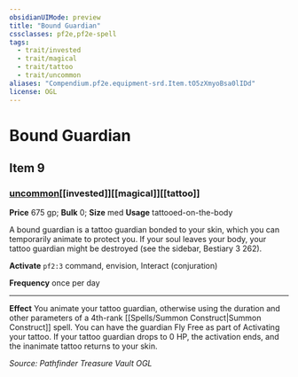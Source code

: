 ```yaml
---
obsidianUIMode: preview
title: "Bound Guardian"
cssclasses: pf2e,pf2e-spell
tags:
  - trait/invested
  - trait/magical
  - trait/tattoo
  - trait/uncommon
aliases: "Compendium.pf2e.equipment-srd.Item.tO5zXmyoBsa0lIDd"
license: OGL
---
```

# Bound Guardian
## Item 9
### [uncommon](uncommon "Uncommon Rarity Trait")[[invested]][[magical]][[tattoo]]


**Price** 675 gp; 
**Bulk** 0; **Size** med
**Usage** tattooed-on-the-body

A bound guardian is a tattoo guardian bonded to your skin, which you can temporarily animate to protect you. If your soul leaves your body, your tattoo guardian might be destroyed (see the sidebar, Bestiary 3 262).

**Activate** `pf2:3` command, envision, Interact (conjuration)

**Frequency** once per day

* * *

**Effect** You animate your tattoo guardian, otherwise using the duration and other parameters of a 4th-rank [[Spells/Summon Construct|Summon Construct]] spell. You can have the guardian Fly Free as part of Activating your tattoo. If your tattoo guardian drops to 0 HP, the activation ends, and the inanimate tattoo returns to your skin.

*Source: Pathfinder Treasure Vault*
*OGL*